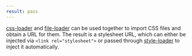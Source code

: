 ```yaml
---
result: pass
---
```


[css-loader] and [file-loader] can be used together to import CSS files and obtain a URL for them. The result is a stylesheet URL, which can either be injected via `<link rel="stylesheet">` or passed through [style-loader] to inject it automatically.

[css-loader]: https://webpack.js.org/loaders/css-loader/
[file-loader]: https://webpack.js.org/loaders/file-loader/
[style-loader]: https://webpack.js.org/loaders/style-loader/
